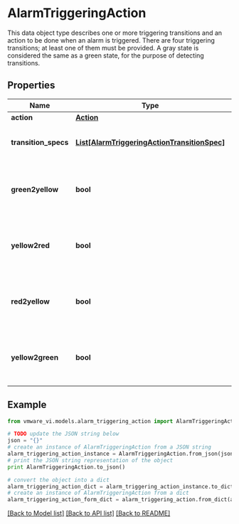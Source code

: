 # AlarmTriggeringAction

This data object type describes one or more triggering transitions and an action to be done when an alarm is triggered.  There are four triggering transitions; at least one of them must be provided. A gray state is considered the same as a green state, for the purpose of detecting transitions. 

## Properties
Name | Type | Description | Notes
------------ | ------------- | ------------- | -------------
**action** | [**Action**](Action.md) |  | 
**transition_specs** | [**List[AlarmTriggeringActionTransitionSpec]**](AlarmTriggeringActionTransitionSpec.md) | Indicates on which transitions this action executes and repeats.  This is optional only for backwards compatibility.  ***Since:*** vSphere API 4.0  | [optional] 
**green2yellow** | **bool** | Deprecated as of vSphere API 4.0, use *AlarmTriggeringActionTransitionSpec* .  Flag to specify that the alarm should trigger on a transition from green to yellow.  | 
**yellow2red** | **bool** | Deprecated as of vSphere API 4.0, use *AlarmTriggeringActionTransitionSpec* .  Flag to specify that the alarm should trigger on a transition from yellow to red.  | 
**red2yellow** | **bool** | Deprecated as of vSphere API 4.0, use *AlarmTriggeringActionTransitionSpec* .  Flag to specify that the alarm should trigger on a transition from red to yellow.  | 
**yellow2green** | **bool** | Deprecated as of vSphere API 4.0, use *AlarmTriggeringActionTransitionSpec* .  Flag to specify that the alarm should trigger on a transition from yellow to green.  | 

## Example

```python
from vmware_vi.models.alarm_triggering_action import AlarmTriggeringAction

# TODO update the JSON string below
json = "{}"
# create an instance of AlarmTriggeringAction from a JSON string
alarm_triggering_action_instance = AlarmTriggeringAction.from_json(json)
# print the JSON string representation of the object
print AlarmTriggeringAction.to_json()

# convert the object into a dict
alarm_triggering_action_dict = alarm_triggering_action_instance.to_dict()
# create an instance of AlarmTriggeringAction from a dict
alarm_triggering_action_form_dict = alarm_triggering_action.from_dict(alarm_triggering_action_dict)
```
[[Back to Model list]](../README.md#documentation-for-models) [[Back to API list]](../README.md#documentation-for-api-endpoints) [[Back to README]](../README.md)


